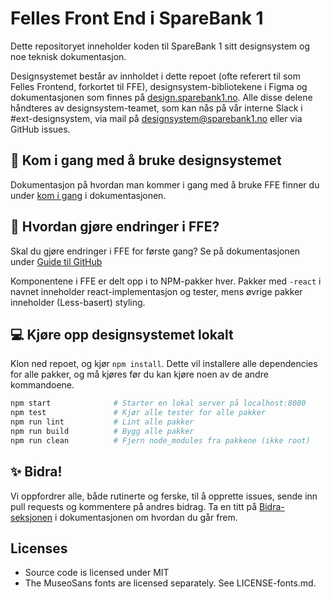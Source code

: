 # Felles Front End i SpareBank 1

Dette repositoryet inneholder koden til SpareBank 1 sitt designsystem og noe teknisk dokumentasjon.

Designsystemet består av innholdet i dette repoet (ofte referert til som Felles Frontend, forkortet til FFE), designsystem-bibliotekene i Figma og dokumentasjonen som finnes på [design.sparebank1.no](https://design.sparebank1.no). Alle disse delene håndteres av designsystem-teamet, som kan nås på vår interne Slack i #ext-designsystem, via mail på [designsystem@sparebank1.no](mailto:designsystem@sparebank1.no) eller via GitHub issues.

## :runner: Kom i gang med å bruke designsystemet

Dokumentasjon på hvordan man kommer i gang med å bruke FFE finner du under [kom i gang](https://design.sparebank1.no/kom-i-gang/) i dokumentasjonen.

## :pencil: Hvordan gjøre endringer i FFE?

Skal du gjøre endringer i FFE for første gang? Se på dokumentasjonen under [Guide til GitHub](https://design.sparebank1.no/bidra/guide-til-github/)

Komponentene i FFE er delt opp i to NPM-pakker hver. Pakker med `-react` i navnet inneholder react-implementasjon og tester, mens øvrige pakker inneholder (Less-basert) styling.

## :computer: Kjøre opp designsystemet lokalt

Klon ned repoet, og kjør `npm install`. Dette vil installere alle dependencies for alle pakker, og må kjøres før du kan kjøre noen av de andre kommandoene.

```bash
npm start              # Starter en lokal server på localhost:8080
npm test               # Kjør alle tester for alle pakker
npm run lint           # Lint alle pakker
npm run build          # Bygg alle pakker
npm run clean          # Fjern node_modules fra pakkene (ikke root)
```

## :sparkles: Bidra!

Vi oppfordrer alle, både rutinerte og ferske, til å opprette issues, sende inn pull requests og kommentere på andres
bidrag. Ta en titt på [Bidra-seksjonen](https://design.sparebank1.no/bidra/alle-kan-bidra/) i dokumentasjonen om hvordan du går frem.

## Licenses

-   Source code is licensed under MIT
-   The MuseoSans fonts are licensed separately. See LICENSE-fonts.md.
